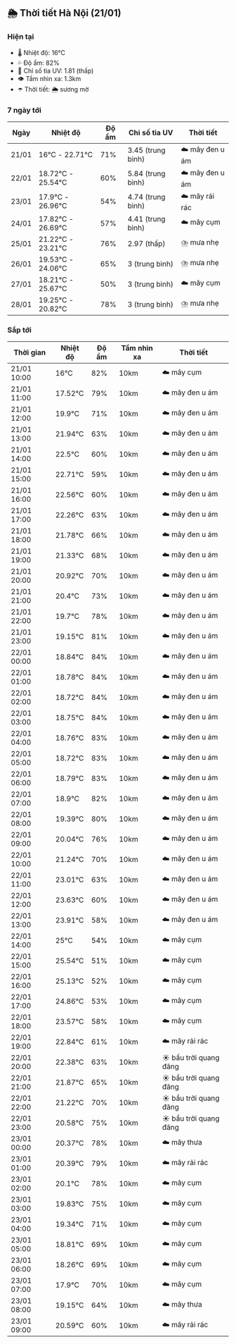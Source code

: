 ## 🌦️ Thời tiết Hà Nội (21/01)

### Hiện tại

- 🌡️ Nhiệt độ: 16℃
- 💦 Độ ẩm: 82%
- 🌟 Chỉ số tia UV: 1.81 (thấp)
- 👁️ Tầm nhìn xa: 1.3km
- ☂️ Thời tiết: 🌦️ sương mờ

### 7 ngày tới

| Ngày | Nhiệt độ | Độ ẩm | Chỉ số tia UV | Thời tiết |
| --- | --- | --- | --- | --- |
| 21/01 | 16℃ - 22.71℃ | 71% | 3.45 (trung bình) | ☁️ mây đen u ám |
| 22/01 | 18.72℃ - 25.54℃ | 60% | 5.84 (trung bình) | ☁️ mây đen u ám |
| 23/01 | 17.9℃ - 26.96℃ | 54% | 4.74 (trung bình) | ☁️ mây rải rác |
| 24/01 | 17.82℃ - 26.69℃ | 57% | 4.41 (trung bình) | ☁️ mây cụm |
| 25/01 | 21.22℃ - 23.21℃ | 76% | 2.97 (thấp) | ⛈️ mưa nhẹ |
| 26/01 | 19.53℃ - 24.06℃ | 65% | 3 (trung bình) | ⛈️ mưa nhẹ |
| 27/01 | 18.21℃ - 25.67℃ | 50% | 3 (trung bình) | ☁️ mây cụm |
| 28/01 | 19.25℃ - 20.82℃ | 78% | 3 (trung bình) | ⛈️ mưa nhẹ |

### Sắp tới

| Thời gian | Nhiệt độ | Độ ẩm | Tầm nhìn xa | Thời tiết |
| --- | --- | --- | --- | --- |
| 21/01 10:00 | 16℃ | 82% | 10km | ☁️ mây cụm |
| 21/01 11:00 | 17.52℃ | 79% | 10km | ☁️ mây đen u ám |
| 21/01 12:00 | 19.9℃ | 71% | 10km | ☁️ mây đen u ám |
| 21/01 13:00 | 21.94℃ | 63% | 10km | ☁️ mây đen u ám |
| 21/01 14:00 | 22.5℃ | 60% | 10km | ☁️ mây đen u ám |
| 21/01 15:00 | 22.71℃ | 59% | 10km | ☁️ mây đen u ám |
| 21/01 16:00 | 22.56℃ | 60% | 10km | ☁️ mây đen u ám |
| 21/01 17:00 | 22.26℃ | 63% | 10km | ☁️ mây đen u ám |
| 21/01 18:00 | 21.78℃ | 66% | 10km | ☁️ mây đen u ám |
| 21/01 19:00 | 21.33℃ | 68% | 10km | ☁️ mây đen u ám |
| 21/01 20:00 | 20.92℃ | 70% | 10km | ☁️ mây đen u ám |
| 21/01 21:00 | 20.4℃ | 73% | 10km | ☁️ mây đen u ám |
| 21/01 22:00 | 19.7℃ | 78% | 10km | ☁️ mây đen u ám |
| 21/01 23:00 | 19.15℃ | 81% | 10km | ☁️ mây đen u ám |
| 22/01 00:00 | 18.84℃ | 84% | 10km | ☁️ mây đen u ám |
| 22/01 01:00 | 18.78℃ | 84% | 10km | ☁️ mây đen u ám |
| 22/01 02:00 | 18.72℃ | 84% | 10km | ☁️ mây đen u ám |
| 22/01 03:00 | 18.75℃ | 84% | 10km | ☁️ mây đen u ám |
| 22/01 04:00 | 18.76℃ | 83% | 10km | ☁️ mây đen u ám |
| 22/01 05:00 | 18.72℃ | 83% | 10km | ☁️ mây đen u ám |
| 22/01 06:00 | 18.79℃ | 83% | 10km | ☁️ mây đen u ám |
| 22/01 07:00 | 18.9℃ | 82% | 10km | ☁️ mây đen u ám |
| 22/01 08:00 | 19.39℃ | 80% | 10km | ☁️ mây đen u ám |
| 22/01 09:00 | 20.04℃ | 76% | 10km | ☁️ mây đen u ám |
| 22/01 10:00 | 21.24℃ | 70% | 10km | ☁️ mây đen u ám |
| 22/01 11:00 | 23.01℃ | 63% | 10km | ☁️ mây đen u ám |
| 22/01 12:00 | 23.63℃ | 60% | 10km | ☁️ mây đen u ám |
| 22/01 13:00 | 23.91℃ | 58% | 10km | ☁️ mây đen u ám |
| 22/01 14:00 | 25℃ | 54% | 10km | ☁️ mây cụm |
| 22/01 15:00 | 25.54℃ | 51% | 10km | ☁️ mây cụm |
| 22/01 16:00 | 25.13℃ | 52% | 10km | ☁️ mây cụm |
| 22/01 17:00 | 24.86℃ | 53% | 10km | ☁️ mây cụm |
| 22/01 18:00 | 23.57℃ | 58% | 10km | ☁️ mây cụm |
| 22/01 19:00 | 22.84℃ | 61% | 10km | ☁️ mây rải rác |
| 22/01 20:00 | 22.38℃ | 63% | 10km | ☀️ bầu trời quang đãng |
| 22/01 21:00 | 21.87℃ | 65% | 10km | ☀️ bầu trời quang đãng |
| 22/01 22:00 | 21.22℃ | 70% | 10km | ☀️ bầu trời quang đãng |
| 22/01 23:00 | 20.58℃ | 75% | 10km | ☀️ bầu trời quang đãng |
| 23/01 00:00 | 20.37℃ | 78% | 10km | ☁️ mây thưa |
| 23/01 01:00 | 20.39℃ | 79% | 10km | ☁️ mây rải rác |
| 23/01 02:00 | 20.1℃ | 78% | 10km | ☁️ mây cụm |
| 23/01 03:00 | 19.83℃ | 75% | 10km | ☁️ mây cụm |
| 23/01 04:00 | 19.34℃ | 71% | 10km | ☁️ mây cụm |
| 23/01 05:00 | 18.81℃ | 69% | 10km | ☁️ mây cụm |
| 23/01 06:00 | 18.26℃ | 69% | 10km | ☁️ mây cụm |
| 23/01 07:00 | 17.9℃ | 70% | 10km | ☁️ mây cụm |
| 23/01 08:00 | 19.15℃ | 64% | 10km | ☁️ mây thưa |
| 23/01 09:00 | 20.59℃ | 60% | 10km | ☁️ mây rải rác |
